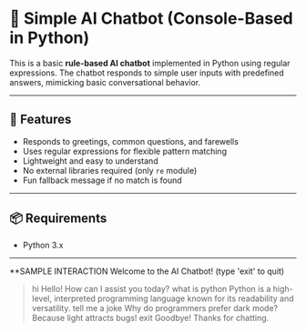 # 💬 Simple AI Chatbot (Console-Based in Python)

This is a basic **rule-based AI chatbot** implemented in Python using regular expressions. The chatbot responds to simple user inputs with predefined answers, mimicking basic conversational behavior.

---

## 🎯 Features

- Responds to greetings, common questions, and farewells
- Uses regular expressions for flexible pattern matching
- Lightweight and easy to understand
- No external libraries required (only `re` module)
- Fun fallback message if no match is found

---

## 📦 Requirements

- Python 3.x

---


**SAMPLE INTERACTION
Welcome to the AI Chatbot! (type 'exit' to quit)
> hi
Hello! How can I assist you today?
> what is python
Python is a high-level, interpreted programming language known for its readability and versatility.
> tell me a joke
Why do programmers prefer dark mode? Because light attracts bugs!
> exit
Goodbye! Thanks for chatting.
